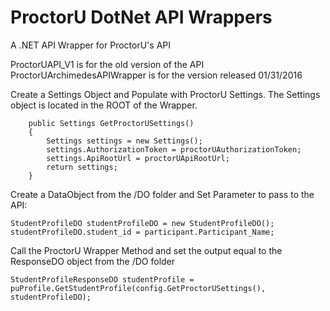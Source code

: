 # ProctorU DotNet API Wrappers
A .NET API Wrapper for ProctorU's API

ProctorUAPI_V1 is for the old version of the API
ProctorUArchimedesAPIWrapper is for the version released 01/31/2016


Create a Settings Object and Populate with ProctorU Settings.  The Settings object is located in the ROOT of the Wrapper.

        public Settings GetProctorUSettings()
        {
            Settings settings = new Settings();
            settings.AuthorizationToken = proctorUAuthorizationToken;
            settings.ApiRootUrl = proctorUApiRootUrl;
            return settings;
        }

Create a DataObject from the /DO folder and Set Parameter to pass to the API:

    StudentProfileDO studentProfileDO = new StudentProfileDO();
    studentProfileDO.student_id = participant.Participant_Name;


Call the ProctorU Wrapper Method and set the output equal to the ResponseDO object from the /DO folder

    StudentProfileResponseDO studentProfile = puProfile.GetStudentProfile(config.GetProctorUSettings(), studentProfileDO);